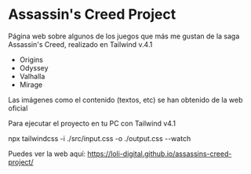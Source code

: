 # Assassin's Creed Project

Página web sobre algunos de los juegos que más me gustan de la saga Assassin's Creed, realizado en Tailwind v.4.1

- Origins
- Odyssey
- Valhalla
- Mirage

Las imágenes como el contenido (textos, etc) se han obtenido de la web oficial

Para ejecutar el proyecto en tu PC con Tailwind v4.1

npx tailwindcss -i ./src/input.css -o ./output.css --watch

Puedes ver la web aquí:
https://loli-digital.github.io/assassins-creed-project/
